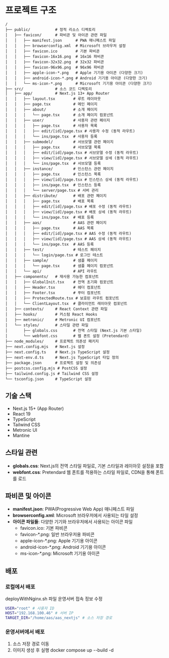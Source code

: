 # 프로젝트 구조

```
/
├── public/           # 정적 리소스 디렉토리
│   ├── favicon/      # 파비콘 및 아이콘 관련 파일
│   │   ├── manifest.json      # PWA 매니페스트 파일
│   │   ├── browserconfig.xml  # Microsoft 브라우저 설정
│   │   ├── favicon.ico        # 기본 파비콘
│   │   ├── favicon-16x16.png  # 16x16 파비콘
│   │   ├── favicon-32x32.png  # 32x32 파비콘
│   │   ├── favicon-96x96.png  # 96x96 파비콘
│   │   ├── apple-icon-*.png   # Apple 기기용 아이콘 (다양한 크기)
│   │   ├── android-icon-*.png # Android 기기용 아이콘 (다양한 크기)
│   │   └── ms-icon-*.png      # Microsoft 기기용 아이콘 (다양한 크기)
├── src/              # 소스 코드 디렉토리
│   ├── app/          # Next.js 13+ App Router
│   │   ├── layout.tsx        # 루트 레이아웃
│   │   ├── page.tsx          # 메인 페이지
│   │   ├── about/            # 소개 페이지
│   │   │   └── page.tsx      # 소개 페이지 컴포넌트
│   │   ├── user/             # 사용자 관련 페이지
│   │   │   ├── page.tsx      # 사용자 목록
│   │   │   ├── edit/[id]/page.tsx # 사용자 수정 (동적 라우트)
│   │   │   └── ins/page.tsx  # 사용자 등록
│   │   ├── submodel/         # 서브모델 관련 페이지
│   │   │   ├── page.tsx      # 서브모델 목록
│   │   │   ├── edit/[id]/page.tsx # 서브모델 수정 (동적 라우트)
│   │   │   ├── view/[id]/page.tsx # 서브모델 상세 (동적 라우트)
│   │   │   └── ins/page.tsx  # 서브모델 등록
│   │   ├── instance/         # 인스턴스 관련 페이지
│   │   │   ├── page.tsx      # 인스턴스 목록
│   │   │   ├── view/[id]/page.tsx # 인스턴스 상세 (동적 라우트)
│   │   │   ├── ins/page.tsx  # 인스턴스 등록
│   │   │   └── server/page.tsx # 서버 관리
│   │   ├── distribute/       # 배포 관련 페이지
│   │   │   ├── page.tsx      # 배포 목록
│   │   │   ├── edit/[id]/page.tsx # 배포 수정 (동적 라우트)
│   │   │   ├── view/[id]/page.tsx # 배포 상세 (동적 라우트)
│   │   │   └── ins/page.tsx  # 배포 등록
│   │   ├── aas/              # AAS 관련 페이지
│   │   │   ├── page.tsx      # AAS 목록
│   │   │   ├── edit/[id]/page.tsx # AAS 수정 (동적 라우트)
│   │   │   ├── view/[id]/page.tsx # AAS 상세 (동적 라우트)
│   │   │   └── ins/page.tsx  # AAS 등록
│   │   ├── test/             # 테스트 페이지
│   │   │   └── login/page.tsx # 로그인 테스트
│   │   ├── sample/           # 샘플 페이지
│   │   │   └── page.tsx      # 샘플 페이지 컴포넌트
│   │   └── api/              # API 라우트
│   ├── components/   # 재사용 가능한 컴포넌트
│   │   ├── GlobalInit.tsx    # 전역 초기화 컴포넌트
│   │   ├── Header.tsx        # 헤더 컴포넌트
│   │   ├── Footer.tsx        # 푸터 컴포넌트
│   │   ├── ProtectedRoute.tsx # 보호된 라우트 컴포넌트
│   │   └── ClientLayout.tsx  # 클라이언트 레이아웃 컴포넌트
│   ├── contexts/     # React Context 관련 파일
│   ├── hooks/        # 커스텀 React Hooks
│   ├── metronic/     # Metronic UI 컴포넌트
│   └── styles/       # 스타일 관련 파일
│       ├── globals.css       # 전역 스타일 (Next.js 기본 스타일)
│       └── webfont.css       # 웹 폰트 설정 (Pretendard)
├── node_modules/     # 프로젝트 의존성 패키지
├── next.config.mjs   # Next.js 설정
├── next.config.ts    # Next.js TypeScript 설정
├── next-env.d.ts     # Next.js TypeScript 타입 정의
├── package.json      # 프로젝트 설정 및 의존성
├── postcss.config.mjs # PostCSS 설정
├── tailwind.config.js # Tailwind CSS 설정
└── tsconfig.json     # TypeScript 설정
```

## 기술 스택

- Next.js 15+ (App Router)
- React 19
- TypeScript
- Tailwind CSS
- Metronic UI
- Mantine

## 스타일 관련

- **globals.css**: Next.js의 전역 스타일 파일로, 기본 스타일과 레이아웃 설정을 포함
- **webfont.css**: Pretendard 웹 폰트를 적용하는 스타일 파일로, CDN을 통해 폰트를 로드

## 파비콘 및 아이콘

- **manifest.json**: PWA(Progressive Web App) 매니페스트 파일
- **browserconfig.xml**: Microsoft 브라우저에서 사용되는 타일 설정
- **아이콘 파일들**: 다양한 기기와 브라우저에서 사용되는 아이콘 파일
  - favicon.ico: 기본 파비콘
  - favicon-*.png: 일반 브라우저용 파비콘
  - apple-icon-*.png: Apple 기기용 아이콘
  - android-icon-*.png: Android 기기용 아이콘
  - ms-icon-*.png: Microsoft 기기용 아이콘

## 배포
### 로컬에서 배포
deployWithNginx.sh 파일 운영서버 접속 정보 수정
```sh
USER="root" # 사용자 ID
HOST="192.168.100.46" # 서버 IP
TARGET_DIR="/home/aas/aas_nextjs" # 소스 저장 경로
```

### 운영서버에서 배포
1. 소스 저장 경로 이동
2. 이미지 생성 후 실행
docker compose up --build -d